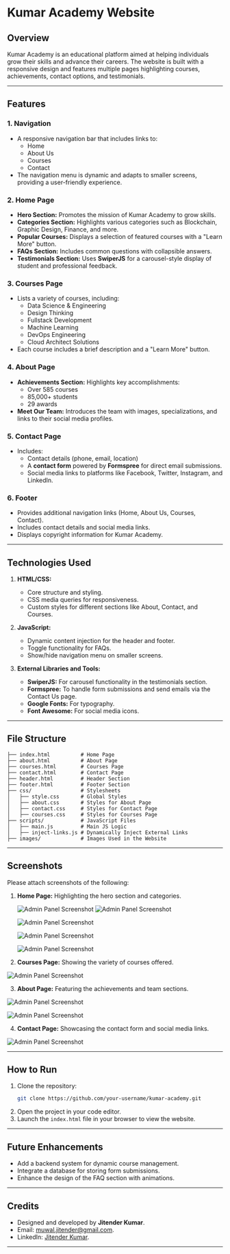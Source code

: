 # Kumar Academy Website

## Overview

Kumar Academy is an educational platform aimed at helping individuals grow their skills and advance their careers. The website is built with a responsive design and features multiple pages highlighting courses, achievements, contact options, and testimonials.

---

## Features

### 1. **Navigation**

- A responsive navigation bar that includes links to:
  - Home
  - About Us
  - Courses
  - Contact
- The navigation menu is dynamic and adapts to smaller screens, providing a user-friendly experience.

### 2. **Home Page**

- **Hero Section:** Promotes the mission of Kumar Academy to grow skills.
- **Categories Section:** Highlights various categories such as Blockchain, Graphic Design, Finance, and more.
- **Popular Courses:** Displays a selection of featured courses with a "Learn More" button.
- **FAQs Section:** Includes common questions with collapsible answers.
- **Testimonials Section:** Uses **SwiperJS** for a carousel-style display of student and professional feedback.

### 3. **Courses Page**

- Lists a variety of courses, including:
  - Data Science & Engineering
  - Design Thinking
  - Fullstack Development
  - Machine Learning
  - DevOps Engineering
  - Cloud Architect Solutions
- Each course includes a brief description and a "Learn More" button.

### 4. **About Page**

- **Achievements Section:** Highlights key accomplishments:
  - Over 585 courses
  - 85,000+ students
  - 29 awards
- **Meet Our Team:** Introduces the team with images, specializations, and links to their social media profiles.

### 5. **Contact Page**

- Includes:
  - Contact details (phone, email, location)
  - A **contact form** powered by **Formspree** for direct email submissions.
  - Social media links to platforms like Facebook, Twitter, Instagram, and LinkedIn.

### 6. **Footer**

- Provides additional navigation links (Home, About Us, Courses, Contact).
- Includes contact details and social media links.
- Displays copyright information for Kumar Academy.

---

## Technologies Used

1. **HTML/CSS:**

   - Core structure and styling.
   - CSS media queries for responsiveness.
   - Custom styles for different sections like About, Contact, and Courses.

2. **JavaScript:**

   - Dynamic content injection for the header and footer.
   - Toggle functionality for FAQs.
   - Show/hide navigation menu on smaller screens.

3. **External Libraries and Tools:**
   - **SwiperJS:** For carousel functionality in the testimonials section.
   - **Formspree:** To handle form submissions and send emails via the Contact Us page.
   - **Google Fonts:** For typography.
   - **Font Awesome:** For social media icons.

---

## File Structure

```plaintext
├── index.html          # Home Page
├── about.html          # About Page
├── courses.html        # Courses Page
├── contact.html        # Contact Page
├── header.html         # Header Section
├── footer.html         # Footer Section
├── css/                # Stylesheets
│   ├── style.css       # Global Styles
│   ├── about.css       # Styles for About Page
│   ├── contact.css     # Styles for Contact Page
│   ├── courses.css     # Styles for Courses Page
├── scripts/            # JavaScript Files
│   ├── main.js         # Main JS Logic
│   ├── inject-links.js # Dynamically Inject External Links
├── images/             # Images Used in the Website
```

---

## Screenshots

Please attach screenshots of the following:

1. **Home Page:** Highlighting the hero section and categories.

   ![Admin Panel Screenshot](./screenshots/home-hero-section.PNG)
   ![Admin Panel Screenshot](./screenshots/footer-section.PNG)

   ![Admin Panel Screenshot](./screenshots/home-category-section.PNG)

   ![Admin Panel Screenshot](./screenshots/home-faq-section.PNG)

   ![Admin Panel Screenshot](./screenshots/home-testimonials-section.PNG)

2. **Courses Page:** Showing the variety of courses offered.

![Admin Panel Screenshot](./screenshots/course-section.PNG)

3. **About Page:** Featuring the achievements and team sections.

![Admin Panel Screenshot](./screenshots/about-achievements-section.PNG)

![Admin Panel Screenshot](./screenshots/about-team-section.png)

4. **Contact Page:** Showcasing the contact form and social media links.

![Admin Panel Screenshot](./screenshots/contact-section.PNG)

---

## How to Run

1. Clone the repository:
   ```bash
   git clone https://github.com/your-username/kumar-academy.git
   ```
2. Open the project in your code editor.
3. Launch the `index.html` file in your browser to view the website.

---

## Future Enhancements

- Add a backend system for dynamic course management.
- Integrate a database for storing form submissions.
- Enhance the design of the FAQ section with animations.

---

## Credits

- Designed and developed by **Jitender Kumar**.
- Email: [muwal.jitender@gmail.com](mailto:muwal.jitender@gmail.com).
- LinkedIn: [Jitender Kumar](https://www.linkedin.com/in/jitender-muwal/).

---
